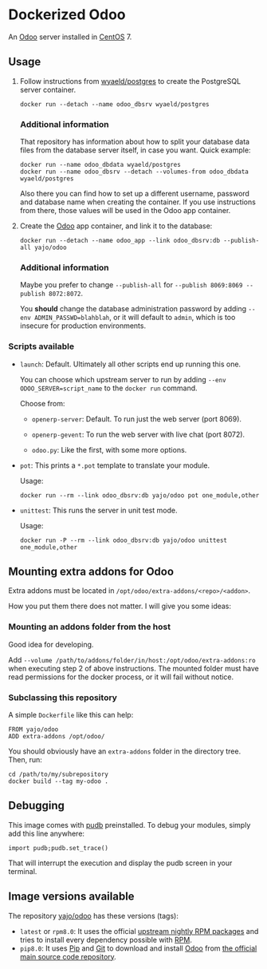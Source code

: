 # Dockerized Odoo #

An [Odoo][] server installed in [CentOS][] 7.

## Usage

1.  Follow instructions from [wyaeld/postgres][] to create the
    PostgreSQL server container.

        docker run --detach --name odoo_dbsrv wyaeld/postgres

    ### Additional information

    That repository has information about how to split your database data files
    from the database server itself, in case you want. Quick example:

        docker run --name odoo_dbdata wyaeld/postgres
        docker run --name odoo_dbsrv --detach --volumes-from odoo_dbdata wyaeld/postgres

    Also there you can find how to set up a different username, password and
    database name when creating the container. If you use instructions from
    there, those values will be used in the Odoo app container.

2.  Create the [Odoo][] app container, and link it to the database:

        docker run --detach --name odoo_app --link odoo_dbsrv:db --publish-all yajo/odoo

    ### Additional information

    Maybe you prefer to change `--publish-all` for
    `--publish 8069:8069 --publish 8072:8072`.

    You **should** change the database administration password by adding
    `--env ADMIN_PASSWD=blahblah`, or it will default to `admin`, which is too
    insecure for production environments.

### Scripts available

-   `launch`: Default. Ultimately all other scripts end up running this one.

    You can choose which upstream server to run by adding
    `--env ODOO_SERVER=script_name` to the `docker run` command.

    Choose from:

    -   `openerp-server`: Default. To run just the web server (port 8069).

    -   `openerp-gevent`: To run the web server with live chat (port 8072).

    -   `odoo.py`: Like the first, with some more options.

-   `pot`: This prints a `*.pot` template to translate your module.

    Usage:

        docker run --rm --link odoo_dbsrv:db yajo/odoo pot one_module,other

-   `unittest`: This runs the server in unit test mode.

    Usage:

        docker run -P --rm --link odoo_dbsrv:db yajo/odoo unittest one_module,other

## Mounting extra addons for Odoo

Extra addons must be located in `/opt/odoo/extra-addons/<repo>/<addon>`.

How you put them there does not matter. I will give you some ideas:

### Mounting an addons folder from the host

Good idea for developing.

Add `--volume /path/to/addons/folder/in/host:/opt/odoo/extra-addons:ro` when
executing step 2 of above instructions. The mounted folder must have read
permissions for the docker process, or it will fail without notice.

### Subclassing this repository

A simple `Dockerfile` like this can help:

    FROM yajo/odoo
    ADD extra-addons /opt/odoo/

You should obviously have an `extra-addons` folder in the directory tree.
Then, run:

    cd /path/to/my/subrepository
    docker build --tag my-odoo .

## Debugging

This image comes with [pudb][] preinstalled. To debug your modules, simply add
this line anywhere:

    import pudb;pudb.set_trace()

That will interrupt the execution and display the pudb screen in your terminal.

## Image versions available

The repository [yajo/odoo][] has these versions (tags):

- `latest` or `rpm8.0`: It uses the official
  [upstream nightly RPM packages](http://nightly.openerp.com/8.0/nightly/rpm/)
  and tries to install every dependency possible with [RPM][].
- `pip8.0`: It uses [Pip][] and [Git][] to download and install [Odoo][] from
[the official main source code repository](https://github.com/odoo/odoo).


[CentOS]: http://centos.org/
[Git]: http://git-scm.com/
[Odoo]: https://www.odoo.com/
[Pip]: https://pip.pypa.io/en/latest/
[pudb]: https://pypi.python.org/pypi/pudb
[RPM]: http://rpm.org/
[wyaeld/postgres]: https://registry.hub.docker.com/u/wyaeld/postgres/
[yajo/odoo]: https://registry.hub.docker.com/u/yajo/odoo/
